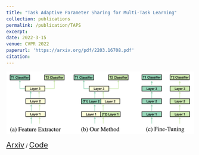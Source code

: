 ```yaml
---
title: "Task Adaptive Parameter Sharing for Multi-Task Learning"
collection: publications
permalink: /publication/TAPS
excerpt: 
date: 2022-3-15
venue: CVPR 2022
paperurl: 'https://arxiv.org/pdf/2203.16708.pdf'
citation: 
---
```

<p float="left">
<img src="/images/TAPS.png" width = "700"/>
</p>
<a style="font-size:20px" href="https://arxiv.org/pdf/2203.16708.pdf">Arxiv</a> / <a style="font-size:20px" href="https://github.com/MattWallingford/TAPS">Code</a> 